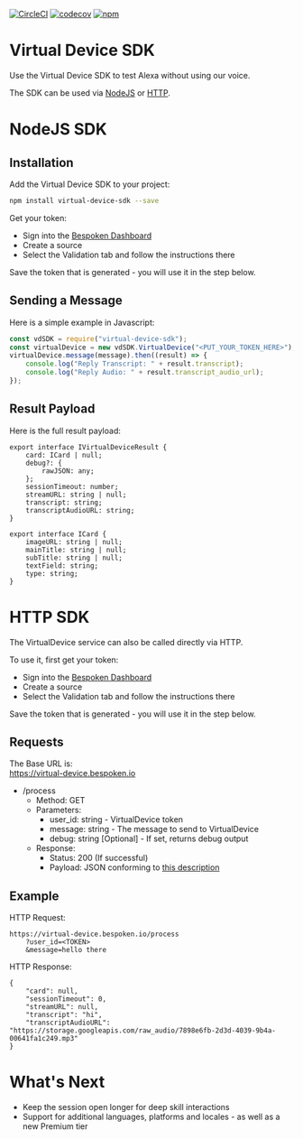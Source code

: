 [![CircleCI](https://circleci.com/gh/bespoken/virtual-device-sdk.svg?style=svg)](https://circleci.com/gh/bespoken/virtual-device-sdk)
[![codecov](https://codecov.io/gh/bespoken/virtual-device-sdk/branch/master/graph/badge.svg)](https://codecov.io/gh/bespoken/virtual-device-sdk)
[![npm](https://img.shields.io/npm/v/virtual-device-sdk.svg)](https://www.npmjs.com/package/virtual-device-sdk)

# Virtual Device SDK
Use the Virtual Device SDK to test Alexa without using our voice.

The SDK can be used via [NodeJS](#nodejs-sdk) or [HTTP](#http-sdk).

# NodeJS SDK
## Installation
Add the Virtual Device SDK to your project:
```bash
npm install virtual-device-sdk --save
```

Get your token:
* Sign into the [Bespoken Dashboard](https://apps.bespoken.io/dashboard)
* Create a source
* Select the Validation tab and follow the instructions there

Save the token that is generated - you will use it in the step below.

## Sending a Message
Here is a simple example in Javascript:
```javascript
const vdSDK = require("virtual-device-sdk");
const virtualDevice = new vdSDK.VirtualDevice("<PUT_YOUR_TOKEN_HERE>");
virtualDevice.message(message).then((result) => {
    console.log("Reply Transcript: " + result.transcript);
    console.log("Reply Audio: " + result.transcript_audio_url);
});
```

## Result Payload
Here is the full result payload:
```
export interface IVirtualDeviceResult {
    card: ICard | null;
    debug?: {
        rawJSON: any;
    };
    sessionTimeout: number;
    streamURL: string | null;
    transcript: string;
    transcriptAudioURL: string;
}

export interface ICard {
    imageURL: string | null;
    mainTitle: string | null;
    subTitle: string | null;
    textField: string;
    type: string;
}
```

# HTTP SDK
The VirtualDevice service can also be called directly via HTTP.

To use it, first get your token:
* Sign into the [Bespoken Dashboard](https://apps.bespoken.io/dashboard)
* Create a source
* Select the Validation tab and follow the instructions there

Save the token that is generated - you will use it in the step below.

## Requests
The Base URL is:  
https://virtual-device.bespoken.io

* /process
  * Method: GET
  * Parameters:
    * user_id: string - VirtualDevice token
    * message: string - The message to send to VirtualDevice
    * debug: string [Optional] - If set, returns debug output
  * Response:
    * Status: 200 (If successful)
    * Payload: JSON conforming to [this description](#result-payload)

## Example
HTTP Request:
```
https://virtual-device.bespoken.io/process
    ?user_id=<TOKEN>
    &message=hello there
```

HTTP Response:
```
{
    "card": null,
    "sessionTimeout": 0,
    "streamURL": null,
    "transcript": "hi",
    "transcriptAudioURL": "https://storage.googleapis.com/raw_audio/7898e6fb-2d3d-4039-9b4a-00641fa1c249.mp3"
}
```

# What's Next
* Keep the session open longer for deep skill interactions
* Support for additional languages, platforms and locales - as well as a new Premium tier
